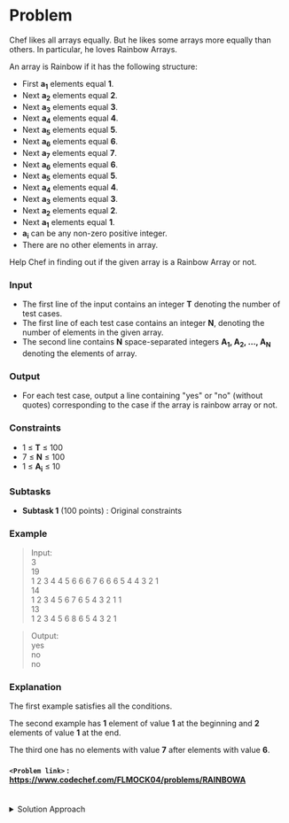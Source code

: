 # Problem

Chef likes all arrays equally. But he likes some arrays more equally than others. In particular, he loves Rainbow Arrays.

An array is Rainbow if it has the following structure:

- First **a<sub>1</sub>** elements equal **1**.
- Next **a<sub>2</sub>** elements equal **2**.
- Next **a<sub>3</sub>** elements equal **3**.
- Next **a<sub>4</sub>** elements equal **4**.
- Next **a<sub>5</sub>** elements equal **5**.
- Next **a<sub>6</sub>** elements equal **6**.
- Next **a<sub>7</sub>** elements equal **7**.
- Next **a<sub>6</sub>** elements equal **6**.
- Next **a<sub>5</sub>** elements equal **5**.
- Next **a<sub>4</sub>** elements equal **4**.
- Next **a<sub>3</sub>** elements equal **3**.
- Next **a<sub>2</sub>** elements equal **2**.
- Next **a<sub>1</sub>** elements equal **1**.
- **a<sub>i</sub>** can be any non-zero positive integer.
- There are no other elements in array.

Help Chef in finding out if the given array is a Rainbow Array or not.

### Input

- The first line of the input contains an integer **T** denoting the number of test cases.
- The first line of each test case contains an integer **N**, denoting the number of elements in the given array.
- The second line contains **N** space-separated integers **A<sub>1</sub>, A<sub>2</sub>, ..., A<sub>N</sub>** denoting the elements of array.

### Output

- For each test case, output a line containing "yes" or "no" (without quotes) corresponding to the case if the array is rainbow array or not.

### Constraints
* 1 ≤ **T** ≤ 100
* 7 ≤ **N** ≤ 100
* 1 ≤ **A<sub>i</sub>** ≤ 10

### Subtasks

- **Subtask 1** (100 points) : Original constraints

### Example
>Input:<br/>
3<br/>
19<br/>
1 2 3 4 4 5 6 6 6 7 6 6 6 5 4 4 3 2 1<br/>
14<br/>
1 2 3 4 5 6 7 6 5 4 3 2 1 1<br/>
13<br/>
1 2 3 4 5 6 8 6 5 4 3 2 1<br/>

>Output:<br/>
yes<br/>
no<br/>
no<br/>

### Explanation
The first example satisfies all the conditions.

The second example has **1** element of value **1** at the beginning and **2** elements of value **1** at the end.

The third one has no elements with value **7** after elements with value **6**.

#### `<Problem link>` : <https://www.codechef.com/FLMOCK04/problems/RAINBOWA>
<br/>
<details>
  <summary>Solution Approach</summary>
  
  ######
  
  If any of the numbers from 1 to 7 is missing then the answer is **no**. Then we check if the array is a palindrome or not using two pointers i and j. If at any point the array is not a palindrome while maintaining the constraints then answer is **no** else the answer is **yes**. 
  
  ### References
  
  >https://discuss.codechef.com/t/rainbowa-editorial/15912<br/>
  
</details>
